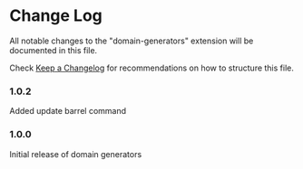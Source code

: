 # Change Log

All notable changes to the "domain-generators" extension will be documented in this file.

Check [Keep a Changelog](http://keepachangelog.com/) for recommendations on how to structure this file.

### 1.0.2

Added update barrel command

### 1.0.0

Initial release of domain generators